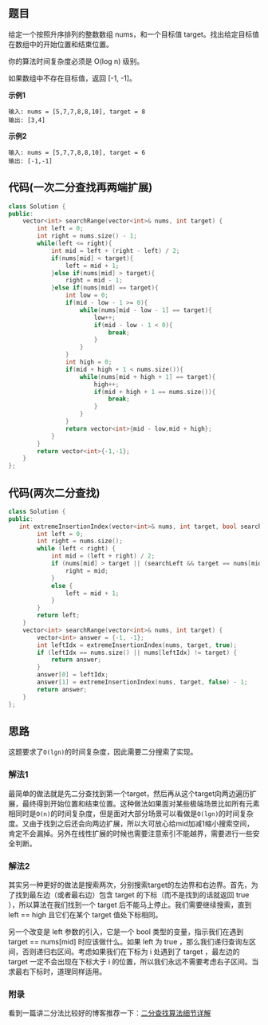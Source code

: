 ## 题目
给定一个按照升序排列的整数数组 nums，和一个目标值 target。找出给定目标值在数组中的开始位置和结束位置。

你的算法时间复杂度必须是 O(log n) 级别。

如果数组中不存在目标值，返回 [-1, -1]。

**示例1**
```
输入: nums = [5,7,7,8,8,10], target = 8
输出: [3,4]
```

**示例2**
```
输入: nums = [5,7,7,8,8,10], target = 6
输出: [-1,-1]
```

## 代码(一次二分查找再两端扩展)
```C++
class Solution {
public:
    vector<int> searchRange(vector<int>& nums, int target) {
        int left = 0;
        int right = nums.size() - 1;
        while(left <= right){
            int mid = left + (right - left) / 2;
            if(nums[mid] < target){
                left = mid + 1;
            }else if(nums[mid] > target){
                right = mid - 1;
            }else if(nums[mid] == target){
                int low = 0;
                if(mid - low - 1 >= 0){
                    while(nums[mid - low - 1] == target){
                        low++;
                        if(mid - low - 1 < 0){
                            break;
                        }
                    }
                }
                int high = 0;
                if(mid + high + 1 < nums.size()){
                    while(nums[mid + high + 1] == target){
                        high++;
                        if(mid + high + 1 == nums.size()){
                            break;
                        }
                    }
                }
                return vector<int>{mid - low,mid + high};
            }
        }
        return vector<int>{-1,-1};
    }
};
```

## 代码(两次二分查找)
```C++
class Solution {
public:
   int extremeInsertionIndex(vector<int>& nums, int target, bool searchLeft) {
        int left = 0;
        int right = nums.size();
        while (left < right) {
            int mid = (left + right) / 2;
            if (nums[mid] > target || (searchLeft && target == nums[mid])) {
                right = mid;
            }
            else {
                left = mid + 1;
            }
        }
        return left;
    }
    vector<int> searchRange(vector<int>& nums, int target) {
        vector<int> answer = {-1, -1};
        int leftIdx = extremeInsertionIndex(nums, target, true);
        if (leftIdx == nums.size() || nums[leftIdx] != target) {
            return answer;
        }
        answer[0] = leftIdx;
        answer[1] = extremeInsertionIndex(nums, target, false) - 1;
        return answer;
    }
};
```

## 思路

这题要求了`O(lgn)`的时间复杂度，因此需要二分搜索了实现。

### 解法1
最简单的做法就是先二分查找到第一个target，然后再从这个target向两边遍历扩展，最终得到开始位置和结束位置。这种做法如果面对某些极端场景比如所有元素相同时是`O(n)`的时间复杂度，但是面对大部分场景可以看做是`O(lgn)`的时间复杂度。又由于找到之后还会向两边扩展，所以大可放心给mid加减1缩小搜索空间，肯定不会漏掉。另外在线性扩展的时候也需要注意索引不能越界，需要进行一些安全判断。

### 解法2
其实另一种更好的做法是搜索两次，分别搜索target的左边界和右边界。首先，为了找到最左边（或者最右边）包含 target 的下标（而不是找到的话就返回 true ），所以算法在我们找到一个 target 后不能马上停止。我们需要继续搜索，直到 left == high 且它们在某个 target 值处下标相同。

另一个改变是 left 参数的引入，它是一个 bool 类型的变量，指示我们在遇到 target == nums[mid] 时应该做什么。如果 left 为 true ，那么我们递归查询左区间，否则递归右区间。考虑如果我们在下标为 i 处遇到了 target ，最左边的 target 一定不会出现在下标大于 i 的位置，所以我们永远不需要考虑右子区间。当求最右下标时，道理同样适用。

### 附录
看到一篇讲二分法比较好的博客推荐一下：[二分查找算法细节详解](https://leetcode-cn.com/problems/find-first-and-last-position-of-element-in-sorted-array/solution/er-fen-cha-zhao-suan-fa-xi-jie-xiang-jie-by-labula/)

